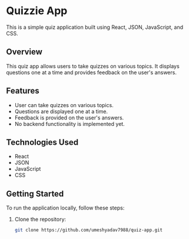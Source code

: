 # Quizzie App

This is a simple quiz application built using React, JSON, JavaScript, and CSS.

## Overview

This quiz app allows users to take quizzes on various topics. It displays questions one at a time and provides feedback on the user's answers.

## Features

- User can take quizzes on various topics.
- Questions are displayed one at a time.
- Feedback is provided on the user's answers.
- No backend functionality is implemented yet.

## Technologies Used

- React
- JSON
- JavaScript
- CSS

## Getting Started

To run the application locally, follow these steps:

1. Clone the repository:

   ```bash
   git clone https://github.com/umeshyadav7988/quiz-app.git
